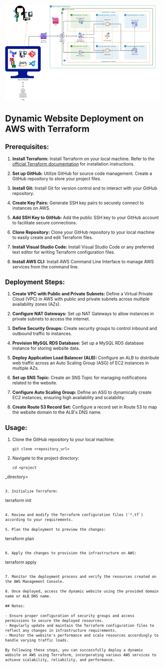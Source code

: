 ![Alt text](/Terraform-Ecommerce.jpg)

# Dynamic Website Deployment on AWS with Terraform

## Prerequisites:

1. **Install Terraform:** Install Terraform on your local machine. Refer to the [official Terraform documentation](https://learn.hashicorp.com/tutorials/terraform/install-cli) for installation instructions.

2. **Set up GitHub:** Utilize GitHub for source code management. Create a GitHub repository to store your project files.

3. **Install Git:** Install Git for version control and to interact with your GitHub repository.

4. **Create Key Pairs:** Generate SSH key pairs to securely connect to instances on AWS.

5. **Add SSH Key to GitHub:** Add the public SSH key to your GitHub account to facilitate secure connections.

6. **Clone Repository:** Clone your GitHub repository to your local machine to easily create and edit Terraform files.

7. **Install Visual Studio Code:** Install Visual Studio Code or any preferred text editor for writing Terraform configuration files.

8. **Install AWS CLI:** Install AWS Command Line Interface to manage AWS services from the command line.

## Deployment Steps:

1. **Create VPC with Public and Private Subnets:** Define a Virtual Private Cloud (VPC) in AWS with public and private subnets across multiple availability zones (AZs).

2. **Configure NAT Gateways:** Set up NAT Gateways to allow instances in private subnets to access the internet.

3. **Define Security Groups:** Create security groups to control inbound and outbound traffic to instances.

4. **Provision MySQL RDS Database:** Set up a MySQL RDS database instance for storing website data.

5. **Deploy Application Load Balancer (ALB):** Configure an ALB to distribute web traffic across an Auto Scaling Group (ASG) of EC2 instances in multiple AZs.

6. **Set up SNS Topic:** Create an SNS Topic for managing notifications related to the website.

7. **Configure Auto Scaling Group:** Define an ASG to dynamically create EC2 instances, ensuring high availability and scalability.

8. **Create Route 53 Record Set:** Configure a record set in Route 53 to map the website domain to the ALB's DNS name.

## Usage:

1. Clone the GitHub repository to your local machine:

   ```
   git clone <repository_url>
   ```

2. Navigate to the project directory:

   ```
   cd <project

_directory>
   ```

3. Initialize Terraform:

   ```
   terraform init
   ```

4. Review and modify the Terraform configuration files (`*.tf`) according to your requirements.

5. Plan the deployment to preview the changes:

   ```
   terraform plan
   ```

6. Apply the changes to provision the infrastructure on AWS:

   ```
   terraform apply
   ```

7. Monitor the deployment process and verify the resources created on the AWS Management Console.

8. Once deployed, access the dynamic website using the provided domain name or ALB DNS name.

## Notes:

- Ensure proper configuration of security groups and access permissions to secure the deployed resources.
- Regularly update and maintain the Terraform configuration files to reflect any changes in infrastructure requirements.
- Monitor the website's performance and scale resources accordingly to handle varying traffic loads.

By following these steps, you can successfully deploy a dynamic website on AWS using Terraform, incorporating various AWS services to achieve scalability, reliability, and performance.
